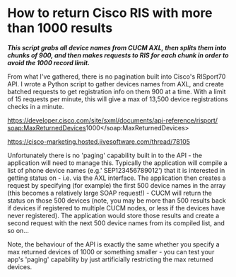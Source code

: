 # How to return Cisco RIS with more than 1000 results

***This script grabs all device names from CUCM AXL, then splits them into chunks of 900, and then makes requests to RIS for each chunk in order to avoid the 1000 record limit.***

From what I've gathered, there is no pagination built into Cisco's RISport70 API. I wrote a Python script to gather devices names from AXL, and create batched requests to get registration info on them 900 at a time. With a limit of 15 requests per minute, this will give a max of 13,500 device registrations checks in a minute.

https://developer.cisco.com/site/sxml/documents/api-reference/risport/
<soap:MaxReturnedDevices>1000</soap:MaxReturnedDevices>

https://cisco-marketing.hosted.jivesoftware.com/thread/78105

Unfortunately there is no 'paging' capability built in to the API - the application will need to manage this.  Typically the application will compile a list of phone device names (e.g.' SEP123456789012') that it is interested in getting status on - i.e. via the AXL interface.  The application then creates a <selectCmDevice> request by specifying (for example) the first 500 device names in the <SelectItems> array (this becomes a relatively large SOAP request!) - CUCM will return the status on those 500 devices (note, you may be more than 500 results back if devices if registered to multiple CUCM nodes, or less if the devices have never registered).  The application would store those results and create a second request with the next 500 device names from its compiled list, and so on...

 

Note, the behaviour of the API is exactly the same whether you specify a max returned devices of 1000 or something smaller - you can test your app's 'paging' capability by just artificially restricting the max returned devices.

